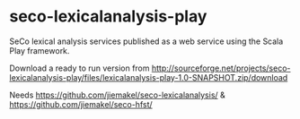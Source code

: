 seco-lexicalanalysis-play
=========================

SeCo lexical analysis services published as a web service using the Scala Play framework.

Download a ready to run version from http://sourceforge.net/projects/seco-lexicalanalysis-play/files/lexicalanalysis-play-1.0-SNAPSHOT.zip/download

Needs https://github.com/jiemakel/seco-lexicalanalysis/ & https://github.com/jiemakel/seco-hfst/


